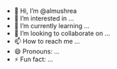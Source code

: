 - 👋 Hi, I’m @almushrea
- 👀 I’m interested in ...
- 🌱 I’m currently learning ...
- 💞️ I’m looking to collaborate on ...
- 📫 How to reach me ...
- 😄 Pronouns: ...
- ⚡ Fun fact: ...

<!---
almushrea/almushrea is a ✨ special ✨ repository because its `README.md` (this file) appears on your GitHub profile.
You can click the Preview link to take a look at your changes.
--->
